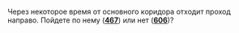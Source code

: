 Через некоторое время от основного коридора отходит проход направо. Пойдете по нему ([**467**](#n_467)) или нет ([**606**](#n_606))?

